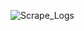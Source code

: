 
![Scrape_Logs](https://user-images.githubusercontent.com/70815649/131605496-334d6fd9-d52f-4874-a2c8-0dc601f9cda6.JPG)
